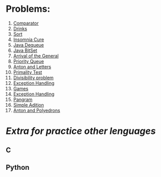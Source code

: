 **Problems:**
============================

1. [Comparator](https://www.hackerrank.com/challenges/java-comparator/problem)
1. [Drinks](https://codeforces.com/problemset/problem/200/B)
1. [Sort](https://www.hackerrank.com/challenges/java-sort/problem)
1. [Insomnia Cure](https://codeforces.com/problemset/problem/148/A)
1. [Java Dequeue](https://www.hackerrank.com/challenges/java-dequeue/problem)
1. [Java BitSet](https://www.hackerrank.com/challenges/java-bitset/problem)
1. [Arrival of the General](https://codeforces.com/problemset/problem/144/A)
1. [Priority Queue](https://www.hackerrank.com/challenges/java-priority-queue/problem)
1. [Anton and Letters](https://codeforces.com/problemset/problem/443/A)
1. [Primality Test](https://www.hackerrank.com/challenges/java-primality-test/problem)
1. [Divisibility problem](https://codeforces.com/problemset/problem/1328/A)
1. [Exception Handling](https://www.hackerrank.com/challenges/java-exception-handling-try-catch/problem)
1. [Games](https://codeforces.com/problemset/problem/268/A)
1. [Exception Handling](https://www.hackerrank.com/challenges/java-exception-handling/problem)
1. [Pangram](https://codeforces.com/problemset/problem/520/A)
1. [Simple Adition](https://www.hackerrank.com/challenges/simple-addition-varargs/problem)
1. [Anton and Polyedrons](https://codeforces.com/problemset/problem/785/A)

**_Extra for practice other lenguages_**
=========================================

## C

## Python